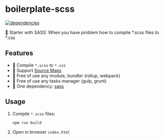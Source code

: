 # boilerplate-scss

[![dependencies](https://david-dm.org/piecioshka/boilerplate-scss.svg)](https://github.com/piecioshka/boilerplate-scss)

🍴 Starter with SASS: When you have problem how to compile *.scss files to *.css

## Features

* :checkered_flag: Compile `*.scss` to `*.css`
* :checkered_flag: Support [Source Maps](https://mino.pl/css-source-maps)
* :checkered_flag: Free of use any module, bundler (rollup, webpack)
* :checkered_flag: Free of use any tasks manager (gulp, grunt)
* :checkered_flag: One dependency: [sass](https://npmjs.com/package/sass)

## Usage

1. Compile `*.scss` files:

    ```bash
    npm run build
    ```

2. Open in browser `index.html`
